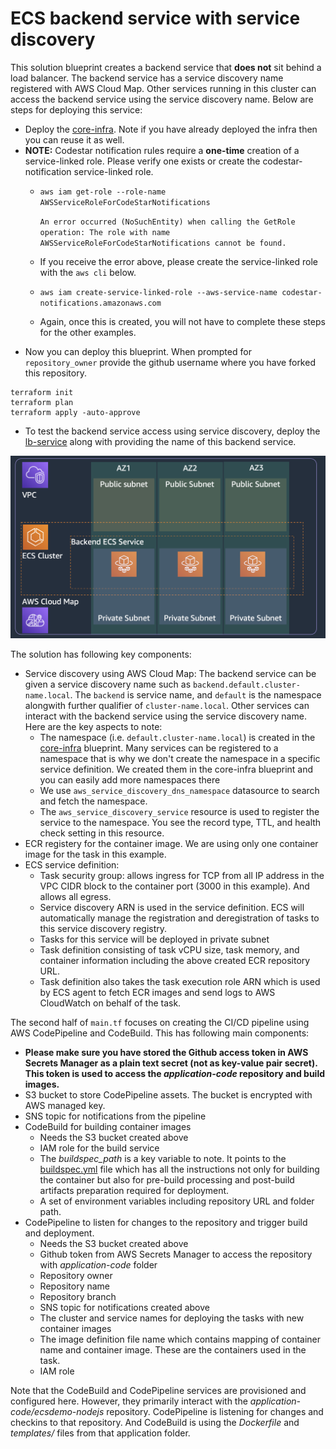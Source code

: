 # ECS backend service with service discovery

This solution blueprint creates a backend service that **does not** sit behind a load balancer. The backend service has a service discovery name registered with AWS Cloud Map. Other services running in this cluster can access the backend service using the service discovery name. Below are steps for deploying this service:

* Deploy the [core-infra](../core-infra/README.md). Note if you have already deployed the infra then you can reuse it as well.
* **NOTE:** Codestar notification rules require a **one-time** creation of a service-linked role. Please verify one exists or create the codestar-notification service-linked role.
  * `aws iam get-role --role-name AWSServiceRoleForCodeStarNotifications`

    ```An error occurred (NoSuchEntity) when calling the GetRole operation: The role with name AWSServiceRoleForCodeStarNotifications cannot be found.```
  *  If you receive the error above, please create the service-linked role with the `aws cli` below.
  * `aws iam create-service-linked-role --aws-service-name codestar-notifications.amazonaws.com`
  * Again, once this is created, you will not have to complete these steps for the other examples.
* Now you can deploy this blueprint. When prompted for `repository_owner` provide the github username where you have forked this repository.
```shell
terraform init
terraform plan
terraform apply -auto-approve
```
* To test the backend service access using service discovery, deploy the [lb-service](../lb-service/README.md) along with providing the name of this backend service.

<p align="center">
  <img src="../../docs/backend-service.png"/>
</p>

The solution has following key components:

* Service discovery using AWS Cloud Map: The backend service can be given a service discovery name such as `backend.default.cluster-name.local`. The `backend` is service name, and `default` is the namespace alongwith further qualifier of `cluster-name.local`. Other services can interact with the backend service using the service discovery name. Here are the key aspects to note:
    * The namespace (i.e. `default.cluster-name.local`) is created in the [core-infra](../core-infra/README.md) blueprint. Many services can be registered to a namespace that is why we don't create the namespace in a specific service definition. We created them in the core-infra blueprint and you can easily add more namespaces there
    * We use `aws_service_discovery_dns_namespace` datasource to search and fetch the namespace.
    * The `aws_service_discovery_service` resource is used to register the service to the namespace. You see the record type, TTL, and health check setting in this resource.
* ECR registery for the container image. We are using only one container image for the task in this example.
* ECS service definition:
    * Task security group: allows ingress for TCP from all IP address in the VPC CIDR block to the container port (3000 in this example). And allows all egress.
    * Service discovery ARN is used in the service definition. ECS will automatically manage the registration and deregistration of tasks to this service discovery registry.
    * Tasks for this service will be deployed in private subnet
    * Task definition consisting of task vCPU size, task memory, and container information including the above created ECR repository URL.
    * Task definition also takes the task execution role ARN which is used by ECS agent to fetch ECR images and send logs to AWS CloudWatch on behalf of the task.

The second half of `main.tf` focuses on creating the CI/CD pipeline using AWS CodePipeline and CodeBuild. This has following main components:

* **Please make sure you have stored the Github access token in AWS Secrets Manager as a plain text secret (not as key-value pair secret). This token is used to access the *application-code* repository and build images.**
* S3 bucket to store CodePipeline assets. The bucket is encrypted with AWS managed key.
* SNS topic for notifications from the pipeline
* CodeBuild for building container images
    * Needs the S3 bucket created above
    * IAM role for the build service
    * The *buildspec_path* is a key variable to note. It points to the [buildspec.yml](../../application-code/ecsdemo-nodejs/templates/buildspec.yml) file which has all the instructions not only for building the container but also for pre-build processing and post-build artifacts preparation required for deployment.
    * A set of environment variables including repository URL and folder path.
* CodePipeline to listen for changes to the repository and trigger build and deployment.
    * Needs the S3 bucket created above
    * Github token from AWS Secrets Manager to access the repository with *application-code* folder
    * Repository owner
    * Repository name
    * Repository branch
    * SNS topic for notifications created above
    * The cluster and service names for deploying the tasks with new container images
    * The image definition file name which contains mapping of container name and container image. These are the containers used in the task.
    * IAM role

Note that the CodeBuild and CodePipeline services are provisioned and configured here. However, they primarily interact with the *application-code/ecsdemo-nodejs* repository. CodePipeline is listening for changes and checkins to that repository. And CodeBuild is using the *Dockerfile* and *templates/* files from that application folder.
